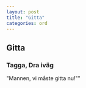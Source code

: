 ```yaml
---
layout: post
title: "Gitta"
categories: ord
---
```


## Gitta

### Tagga, Dra iväg

"Mannen, vi måste gitta nu!""